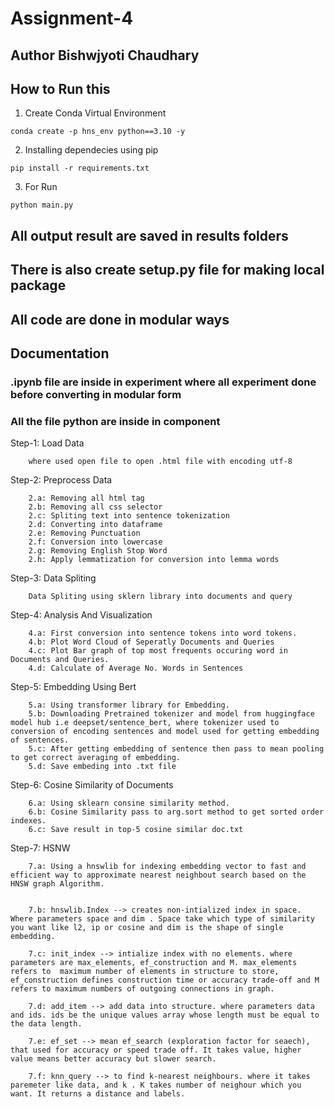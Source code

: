 # Assignment-4

## Author Bishwjyoti Chaudhary 

## How to Run this
1. Create Conda Virtual Environment
 ```
 conda create -p hns_env python==3.10 -y
 ```
 
2. Installing dependecies using pip
```
pip install -r requirements.txt
```
3. For Run 
```
python main.py
```

## All output result are saved in results folders

## There is also create setup.py file for making local package
## All code are done in modular ways


## Documentation 


### .ipynb file are inside in experiment where all experiment done before converting in modular form
### All the file python are inside in component 

Step-1: Load Data

        where used open file to open .html file with encoding utf-8

Step-2: Preprocess Data

        2.a: Removing all html tag
        2.b: Removing all css selector
        2.c: Spliting text into sentence tokenization
        2.d: Converting into dataframe 
        2.e: Removing Punctuation
        2.f: Conversion into lowercase
        2.g: Removing English Stop Word
        2.h: Apply lemmatization for conversion into lemma words

Step-3: Data Spliting

        Data Spliting using sklern library into documents and query

Step-4: Analysis And Visualization

        4.a: First conversion into sentence tokens into word tokens.
        4.b: Plot Word Cloud of Seperatly Documents and Queries
        4.c: Plot Bar graph of top most frequents occuring word in Documents and Queries.
        4.d: Calculate of Average No. Words in Sentences

Step-5: Embedding Using Bert

        5.a: Using transformer library for Embedding.
        5.b: Downloading Pretrained tokenizer and model from huggingface model hub i.e deepset/sentence_bert, where tokenizer used to conversion of encoding sentences and model used for getting embedding of sentences.
        5.c: After getting embedding of sentence then pass to mean pooling  to get correct averaging of embedding.
        5.d: Save embeding into .txt file

Step-6: Cosine Similarity of Documents

        6.a: Using sklearn consine similarity method.
        6.b: Cosine Similarity pass to arg.sort method to get sorted order indexes.
        6.c: Save result in top-5 cosine similar doc.txt

Step-7: HSNW

        7.a: Using a hnswlib for indexing embedding vector to fast and efficient way to approximate nearest neighbout search based on the HNSW graph Algorithm.


        7.b: hnswlib.Index --> creates non-intialized index in space. Where parameters space and dim . Space take which type of similarity you want like l2, ip or cosine and dim is the shape of single embedding.

        7.c: init_index --> intialize index with no elements. where parameters are max_elements, ef_construction and M. max_elements refers to  maximum number of elements in structure to store, ef_construction defines construction time or accuracy trade-off and M refers to maximum numbers of outgoing connections in graph.

        7.d: add_item --> add data into structure. where parameters data and ids. ids be the unique values array whose length must be equal to the data length.

        7.e: ef_set --> mean ef_search (exploration factor for seaech), that used for accuracy or speed trade off. It takes value, higher value means better accuracy but slower search.

        7.f: knn_query --> to find k-nearest neighbours. where it takes paremeter like data, and k . K takes number of neighour which you want. It returns a distance and labels.





